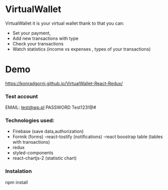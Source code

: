# VirtualWallet

VirtualWallet it is your virtual wallet thank to that you can:
- Set your payment,
- Add new transactions with type
- Check your transactions 
- Watch statistics (income vs expenses , types of your transactions)





# Demo 
https://konradgorni.github.io/VirtualWallet-React-Redux/
### Test account

EMAIL: test@wp.pl
PASSWORD Test123!@#


### Technologies used:
- Firebase (save data,authorization)
- Formik (forms)
-react-tostify (notifications)
-react boostrap table (tables with transactions)
- redux 
- styled-components
- react-chartjs-2 (statistic chart)


### Instalation
 npm install
 
 
 
 
 
 
 
 
